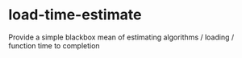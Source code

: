 # load-time-estimate
Provide a simple blackbox mean of estimating algorithms / loading / function time to completion
